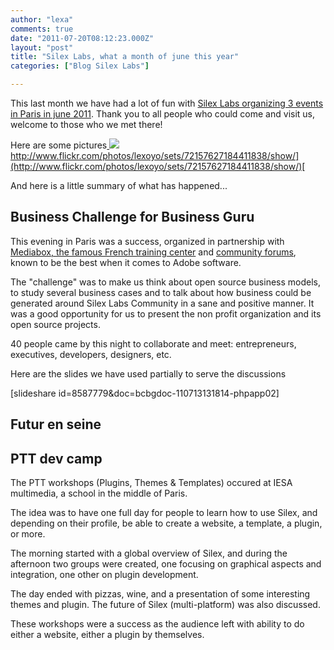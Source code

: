 ```yaml
---
author: "lexa"
comments: true
date: "2011-07-20T08:12:23.000Z"
layout: "post"
title: "Silex Labs, what a month of june this year"
categories: ["Blog Silex Labs"]

---
```

This last month we have had a lot of fun with [Silex Labs organizing 3 events in Paris in june 2011](http://community.silexlabs.org/juin-2011/#/start/juin.2011/futur.en.seine.2011/ptt.dev.camp). Thank you to all people who could come and visit us, welcome to those who we met there!




Here are some pictures[
![](https://www.silexlabs.org/wp-content/uploads/2011/07/silex-june-2011-300x199.jpg)
http://www.flickr.com/photos/lexoyo/sets/72157627184411838/show/](http://www.flickr.com/photos/lexoyo/sets/72157627184411838/show/)[
](http://communhttp://www.flickr.com/photos/lexoyo/sets/72157627184411838/show/)


And here is a little summary of what has happened...

<!-- more -->


## Business Challenge for Business Guru


This evening in Paris was a success, organized in partnership with [Mediabox, the famous French training center](http://www.mediabox.fr/) and [community forums](http://flash.mediabox.fr/), known to be the best when it comes to Adobe software.

The "challenge" was to make us think about open source business models, to study several business cases and to talk about how business could be generated around Silex Labs Community in a sane and positive manner. It was a good opportunity for us to present the non profit organization and its open source projects.

40 people came by this night to collaborate and meet: entrepreneurs, executives, developers, designers, etc.


Here are the slides we have used partially to serve the discussions




[slideshare id=8587779&doc=bcbgdoc-110713131814-phpapp02]





## Futur en seine




## PTT dev camp


The PTT workshops (Plugins, Themes & Templates) occured at IESA multimedia, a school in the middle of Paris.

The idea was to have one full day for people to learn how to use Silex, and depending on their profile, be able to create a website, a template, a plugin, or more.

The morning started with a global overview of Silex, and during the afternoon two groups were created, one focusing on graphical aspects and integration, one other on plugin development.

The day ended with pizzas, wine, and a presentation of some interesting themes and plugin. The future of Silex (multi-platform) was also discussed.

These workshops were a success as the audience left with ability to do either a website, either a plugin by themselves.


